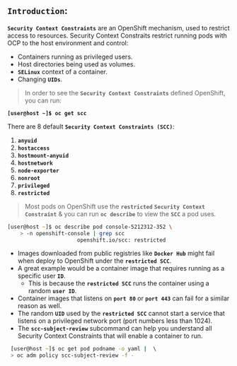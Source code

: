 

## **`Introduction`**:

**`Security Context Constraints`** are an OpenShift mechanism, used to restrict access to resources. Security Context Constraits restrict running pods with OCP to the host environment and control:
- Containers running as privileged users.
- Host directories being used as volumes.
- **`SELinux`** context of a container.
- Changing **`UIDs`**.

> In order to see the **`Security Context Constraints`** defined OpenShift, you can run:

**`[user@host ~]$ oc get scc`**

There are 8 default **`Security Context Constraints (SCC)`**: 
1. **`anyuid`**
2. **`hostaccess`**
3. **`hostmount-anyuid`**
4. **`hostnetwork`**
5. **`node-exporter`**
6. **`nonroot`**
7. **`privileged`**
8. **`restricted`**

> Most pods on OpenShift use the **`restricted`** **`Security Context Constraint`** & you can run **`oc describe`** to view the **`SCC`** a pod uses.

```zsh
[user@host ~]$ oc describe pod console-5212312-352 \ 
	> -n openshift-console | grep scc
                      openshift.io/scc: restricted
```
- Images downloaded from public registries like **`Docker Hub`** might fail
 when deploy to OpenShift under the **`restricted SCC`**. 
- A great example would be a container image that requires running as a specific user **`ID`**.
	-  This is because the **`restricted SCC`** runs the container using a random **`user ID`**. 
- Container images that listens on **`port 80`** or **`port 443`** can fail for a similar reason as well. 
- The random **`UID`** used by the **`restricted SCC`** cannot start a service that listens on a privileged network port (port numbers less than 1024). 
- The **`scc-subject-review`** subcommand can help you understand all Security Context Constraints that will enable a container to run. 

```zsh
 [user@host ~]$ oc get pod podname -o yaml |  \ 
 > oc adm policy scc-subject-review -f -
```



